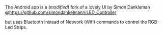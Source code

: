 The Android app is a _(modified)_ fork of a lovely UI by Simon Dankleman @https://github.com/simondankelmann/LED_Controller

but uses Bluetooth instead of Network (Wifi) commands to control the RGB-Led Strips.
